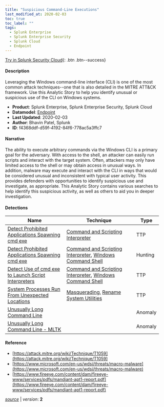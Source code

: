 ```yaml
---
title: "Suspicious Command-Line Executions"
last_modified_at: 2020-02-03
toc: true
toc_label: ""
tags:
  - Splunk Enterprise
  - Splunk Enterprise Security
  - Splunk Cloud
  - Endpoint
---
```


[Try in Splunk Security Cloud](https://www.splunk.com/en_us/cyber-security.html){: .btn .btn--success}

#### Description

Leveraging the Windows command-line interface (CLI) is one of the most common attack techniques--one that is also detailed in the MITRE ATT&CK framework. Use this Analytic Story to help you identify unusual or suspicious use of the CLI on Windows systems.

- **Product**: Splunk Enterprise, Splunk Enterprise Security, Splunk Cloud
- **Datamodel**: [Endpoint](https://docs.splunk.com/Documentation/CIM/latest/User/Endpoint)
- **Last Updated**: 2020-02-03
- **Author**: Bhavin Patel, Splunk
- **ID**: f4368ddf-d59f-4192-84f6-778ac5a3ffc7

#### Narrative

The ability to execute arbitrary commands via the Windows CLI is a primary goal for the adversary. With access to the shell, an attacker can easily run scripts and interact with the target system. Often, attackers may only have limited access to the shell or may obtain access in unusual ways. In addition, malware may execute and interact with the CLI in ways that would be considered unusual and inconsistent with typical user activity. This provides defenders with opportunities to identify suspicious use and investigate, as appropriate. This Analytic Story contains various searches to help identify this suspicious activity, as well as others to aid you in deeper investigation.

#### Detections

| Name        | Technique   | Type         |
| ----------- | ----------- |--------------|
| [Detect Prohibited Applications Spawning cmd exe](/endpoint/detect_prohibited_applications_spawning_cmd_exe/) | [Command and Scripting Interpreter](/tags/#command-and-scripting-interpreter) | TTP |
| [Detect Prohibited Applications Spawning cmd exe](/endpoint/detect_prohibited_applications_spawning_cmd_exe/) | [Command and Scripting Interpreter](/tags/#command-and-scripting-interpreter), [Windows Command Shell](/tags/#windows-command-shell) | Hunting |
| [Detect Use of cmd exe to Launch Script Interpreters](/endpoint/detect_use_of_cmd_exe_to_launch_script_interpreters/) | [Command and Scripting Interpreter](/tags/#command-and-scripting-interpreter), [Windows Command Shell](/tags/#windows-command-shell) | TTP |
| [System Processes Run From Unexpected Locations](/endpoint/system_processes_run_from_unexpected_locations/) | [Masquerading](/tags/#masquerading), [Rename System Utilities](/tags/#rename-system-utilities) | TTP |
| [Unusually Long Command Line](/endpoint/unusually_long_command_line/) |  | Anomaly |
| [Unusually Long Command Line - MLTK](/endpoint/unusually_long_command_line_-_mltk/) |  | Anomaly |

#### Reference

* [https://attack.mitre.org/wiki/Technique/T1059](https://attack.mitre.org/wiki/Technique/T1059)
* [https://www.microsoft.com/en-us/wdsi/threats/macro-malware](https://www.microsoft.com/en-us/wdsi/threats/macro-malware)
* [https://www.fireeye.com/content/dam/fireeye-www/services/pdfs/mandiant-apt1-report.pdf](https://www.fireeye.com/content/dam/fireeye-www/services/pdfs/mandiant-apt1-report.pdf)



[*source*](https://github.com/splunk/security_content/tree/develop/stories/suspicious_command-line_executions.yml) \| *version*: **2**